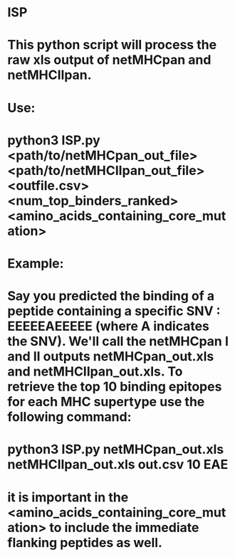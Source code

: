 # ISP
# This python script will process the raw xls output of netMHCpan and netMHCIIpan. 

# Use:
#   python3 ISP.py <path/to/netMHCpan_out_file> <path/to/netMHCIIpan_out_file> <outfile.csv> <num_top_binders_ranked> <amino_acids_containing_core_mutation>

# Example:
# Say you predicted the binding of a peptide containing a specific SNV : EEEEEAEEEEE (where A indicates the SNV). We'll call the netMHCpan I and II outputs netMHCpan_out.xls and netMHCIIpan_out.xls. To retrieve the top 10 binding epitopes for each MHC supertype use the following command:
#  python3 ISP.py netMHCpan_out.xls netMHCIIpan_out.xls out.csv 10 EAE

# it is important in the <amino_acids_containing_core_mutation> to include the immediate flanking peptides as well.

